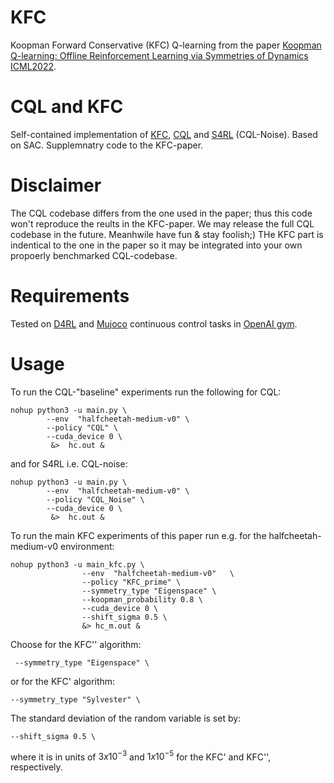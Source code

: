 # KFC
Koopman Forward Conservative (KFC) Q-learning from the paper [Koopman Q-learning: Offline Reinforcement Learning via Symmetries of Dynamics](https://arxiv.org/abs/2111.01365) [ICML2022](https://proceedings.mlr.press/v162/weissenbacher22a/weissenbacher22a.pdf).

# CQL and KFC
Self-contained implementation of  [KFC](https://arxiv.org/abs/2111.01365), [CQL](https://arxiv.org/abs/2006.04779) and [S4RL](https://arxiv.org/abs/2103.06326) (CQL-Noise). Based on SAC. Supplemnatry code to the KFC-paper.

# Disclaimer
The CQL codebase differs from the one used in the paper; thus this code won't reproduce the reults in the KFC-paper. We may release the full CQL codebase in the future. Meanhwile have fun & stay foolish;) THe KFC part is indentical to the one in the paper so it may be integrated into your own propoerly benchmarked CQL-codebase.

# Requirements
Tested on [D4RL](https://github.com/rail-berkeley/d4rl) and [Mujoco](http://www.mujoco.org/) continuous control tasks in [OpenAI gym](https://gym.openai.com/). 


# Usage
To run the CQL-"baseline" experiments run the following for CQL:
```
nohup python3 -u main.py \
        --env  "halfcheetah-medium-v0" \
        --policy "CQL" \
        --cuda_device 0 \
         &>  hc.out &
```
and for S4RL i.e. CQL-noise:
```
nohup python3 -u main.py \
        --env  "halfcheetah-medium-v0" \
        --policy "CQL_Noise" \
        --cuda_device 0 \
         &>  hc.out &
```


To run the main KFC experiments of this paper run e.g. for the halfcheetah-medium-v0 environment:
```
nohup python3 -u main_kfc.py \
                --env  "halfcheetah-medium-v0"   \
                --policy "KFC_prime" \
                --symmetry_type "Eigenspace" \
                --koopman_probability 0.8 \
                --cuda_device 0 \
                --shift_sigma 0.5 \
                &> hc_m.out &

```
Choose for the KFC'' algorithm: 
```
 --symmetry_type "Eigenspace" \
 ```
or for the KFC' algorithm:
 ```
 --symmetry_type "Sylvester" \
 ```
The standard deviation of the random variable is set by:
 ```
 --shift_sigma 0.5 \
 ```
 where it is in units of $3 x 10^{-3}$ and $1 x 10^{-5}$ for the KFC' and KFC'', respectively.
